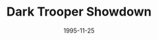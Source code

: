 ---
mission_id: showdown
slug: "dark-trooper-showdown"
editorsChoice:
title: "Dark Trooper Showdown"
authors: 
    - "Mr. Terhune"
date: 1995-11-25
filename: "showdown.zip"
description: "A first level."
cover: 
levelReplaced:	SECBASE
difficulty: yes
bm:	no
fme: yes
wax: yes
three_do: no
voc: yes
gmd: no
vue: no
lfd: no
base: "New level from scratch" 
editors: "DFUSE, WDFUSE"

---